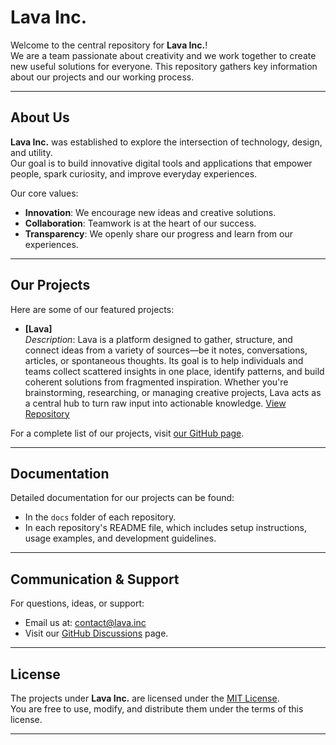 # Lava Inc.

Welcome to the central repository for **Lava Inc.**!  
We are a team passionate about creativity and we work together to create new useful solutions for everyone. This repository gathers key information about our projects and our working process.

---

## About Us

**Lava Inc.** was established to explore the intersection of technology, design, and utility.  
Our goal is to build innovative digital tools and applications that empower people, spark curiosity, and improve everyday experiences.

Our core values:
- **Innovation**: We encourage new ideas and creative solutions.
- **Collaboration**: Teamwork is at the heart of our success.
- **Transparency**: We openly share our progress and learn from our experiences.

---

## Our Projects

Here are some of our featured projects:

- **[Lava]**  
  *Description*: Lava is a platform designed to gather, structure, and connect ideas from a variety of sources—be it notes, conversations, articles, or spontaneous thoughts. Its goal is to help individuals and teams collect scattered insights in one place, identify patterns, and build coherent solutions from fragmented inspiration. Whether you're brainstorming, researching, or managing creative projects, Lava acts as a central hub to turn raw input into actionable knowledge.
  [View Repository](https://github.com/Lava-Inc/lava)

For a complete list of our projects, visit [our GitHub page](https://github.com/Lava-Inc?type=source).

---

## Documentation

Detailed documentation for our projects can be found:
- In the `docs` folder of each repository.
- In each repository's README file, which includes setup instructions, usage examples, and development guidelines.

---

## Communication & Support

For questions, ideas, or support:
- Email us at: [contact@lava.inc](mailto:contact@lava.inc)
- Visit our [GitHub Discussions](https://github.com/Lava-Inc/discussions) page.

---

## License

The projects under **Lava Inc.** are licensed under the [MIT License](../LICENSE).  
You are free to use, modify, and distribute them under the terms of this license.

---
